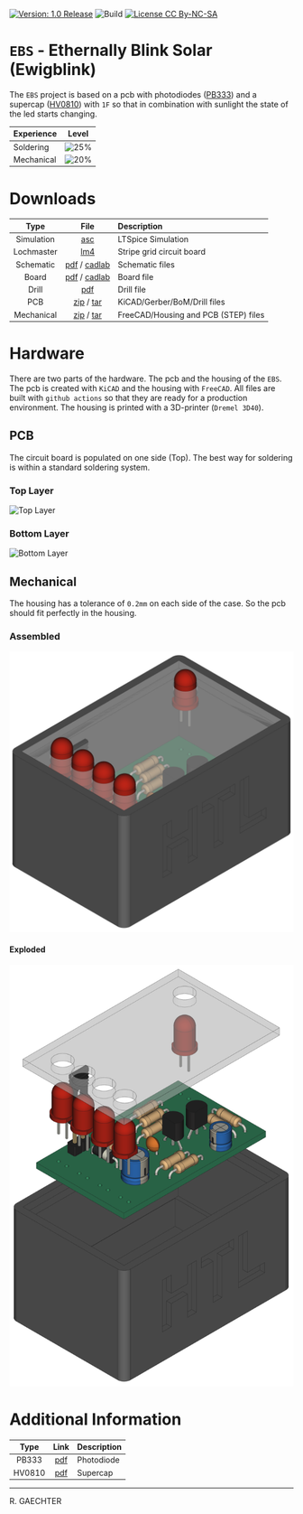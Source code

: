 [![Version: 1.0 Release](https://img.shields.io/badge/Version-1.0%20Release-green.svg)](https://github.com/0x007e/ebs) ![Build](https://github.com/0x007e/ebs/actions/workflows/build.yml/badge.svg?branch=main) [![License CC By-NC-SA](https://img.shields.io/badge/Hardware-CC--BY--NC--SA--4.0-lightgrey)](https://creativecommons.org/licenses/by-nc-sa/4.0/legalcode)

# `EBS` - Ethernally Blink Solar (Ewigblink)

The `EBS` project is based on a pcb with photodiodes ([PB333](#additional-information)) and a supercap ([HV0810](#additional-information)) with `1F` so that in combination with sunlight the state of the led starts changing.

| Experience | Level |
|:------------|:-----:|
| Soldering   | ![25%](https://progress-bar.xyz/25?progress_color=00ff00&suffix=%20Low&width=120) |
| Mechanical  | ![20%](https://progress-bar.xyz/20?progress_color=0000ff&suffix=%20Low&width=120) |

# Downloads

| Type      | File               | Description              |
|:---------:|:------------------:|:-------------------------|
| Simulation | [asc](https://github.com/0x007E/ebs/raw/refs/heads/main/EBS.asc) | LTSpice Simulation | 
| Lochmaster | [lm4](https://github.com/0x007E/ebs/raw/refs/heads/main/EBS.LM4) | Stripe grid circuit board | 
| Schematic | [pdf](https://github.com/0x007E/ebs/releases/latest/download/schematic.pdf) / [cadlab](https://cadlab.io/project/28595/main/files)     | Schematic files          |
| Board     | [pdf](https://github.com/0x007E/ebs/releases/latest/download/pcb.pdf) / [cadlab](https://cadlab.io/project/28595/main/files)     | Board file               |
| Drill     | [pdf](https://github.com/0x007E/ebs/releases/latest/download/drill.pdf) | Drill file               |
| PCB   | [zip](https://github.com/0x007E/ebs/releases/latest/download/kicad.zip) / [tar](https://github.com/0x007E/ebs/releases/latest/download/kicad.tar.gz)                | KiCAD/Gerber/BoM/Drill files       |
| Mechanical | [zip](https://github.com/0x007E/ebs/releases/latest/download/freecad.zip) / [tar](https://github.com/0x007E/ebs/releases/latest/download/freecad.tar.gz) | FreeCAD/Housing and PCB (STEP) files     |

# Hardware

There are two parts of the hardware. The pcb and the housing of the `EBS`. The pcb is created with `KiCAD` and the housing with `FreeCAD`. All files are built with `github actions` so that they are ready for a production environment. The housing is printed with a 3D-printer (`Dremel 3D40`).

## PCB

The circuit board is populated on one side (Top). The best way for soldering is within a standard soldering system.

### Top Layer

![Top Layer](https://github.com/0x007E/ebs/releases/latest/download/top.kicad.png)

### Bottom Layer

![Bottom Layer](https://github.com/0x007E/ebs/releases/latest/download/bottom.kicad.png)

## Mechanical

The housing has a tolerance of `0.2mm` on each side of the case. So the pcb should fit perfectly in the housing.

### Assembled

![Assembled](./images/assembled.png)

#### Exploded

![Exploded](./images/explosion.png)

# Additional Information

| Type       | Link               | Description              |
|:----------:|:------------------:|:-------------------------|
| PB333 | [pdf](https://www.everlighteurope.com/custom/files/datasheets/DPD-0000154.pdf) | Photodiode |
| HV0810 | [pdf](https://www.eaton.com/content/dam/eaton/products/electronic-components/resources/data-sheet/eaton-hv-supercapacitors-cylindrical-cells-data-sheet.pdf) | Supercap |)

---

R. GAECHTER
